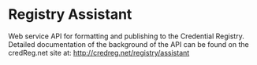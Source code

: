 # Registry Assistant
Web service API for formatting and publishing to the Credential Registry.
Detailed documentation of the background of the API can be found on the credReg.net site at:
http://credreg.net/registry/assistant



